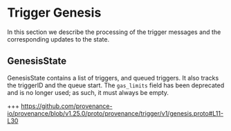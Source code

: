 <!--
order: 7
-->

# Trigger Genesis

In this section we describe the processing of the trigger messages and the corresponding updates to the state.


## GenesisState

GenesisState contains a list of triggers, and queued triggers. It also tracks the triggerID and the queue start. The `gas_limits` field has been deprecated and is no longer used; as such, it must always be empty.

+++ https://github.com/provenance-io/provenance/blob/v1.25.0/proto/provenance/trigger/v1/genesis.proto#L11-L30
